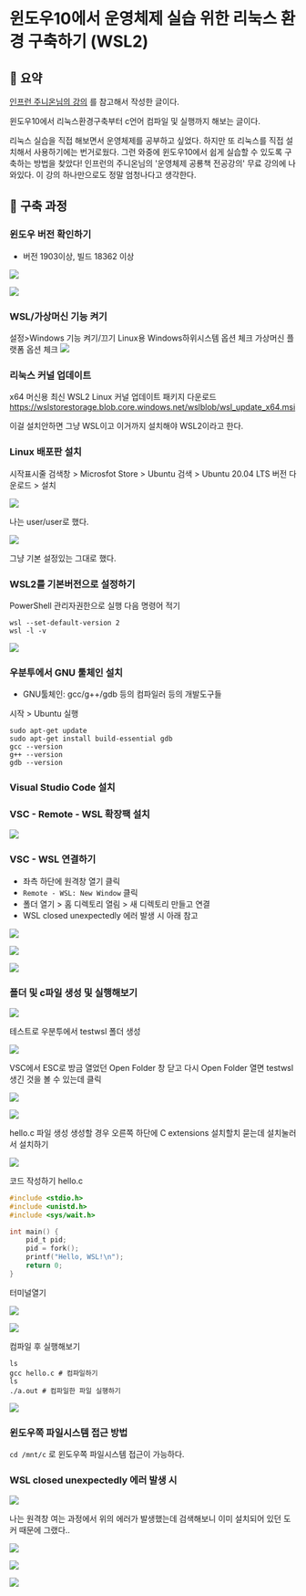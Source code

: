 # 윈도우10에서 운영체제 실습 위한 리눅스 환경 구축하기 (WSL2)

## 📖 요약
[인프런 주니온님의 강의](https://www.inflearn.com/course/%EC%9A%B4%EC%98%81%EC%B2%B4%EC%A0%9C-%EA%B3%B5%EB%A3%A1%EC%B1%85-%EC%A0%84%EA%B3%B5%EA%B0%95%EC%9D%98/) 를 참고해서 작성한 글이다.

윈도우10에서 리눅스환경구축부터 c언어 컴파일 및 실행까지 해보는 글이다.

리눅스 실습을 직접 해보면서 운영체제를 공부하고 싶었다. 하지만 또 리눅스를 직접 설치해서 사용하기에는 번거로웠다. 그런 와중에 윈도우10에서 쉽게 실습할 수 있도록 구축하는 방법을 찾았다! 인프런의 주니온님의 '운영체제 공룡책 전공강의' 무료 강의에 나와있다. 이 강의 하나만으로도 정말 엄청나다고 생각한다.


## 📖 구축 과정

### 윈도우 버전 확인하기
- 버전 1903이상, 빌드 18362 이상

![](md-images/linux-for-windows/2022-07-02-04-24-01.png)

![](md-images/linux-for-windows/2022-07-02-04-24-17.png)

### WSL/가상머신 기능 켜기
설정>Windows 기능 켜기/끄기
Linux용 Windows하위시스템 옵션 체크
가상머신 플랫폼 옵션 체크
![](md-images/linux-for-windows/2022-07-02-04-24-34.png)

### 리눅스 커널 업데이트

x64 머신용 최신 WSL2 Linux 커널 업데이트 패키지 다운로드
https://wslstorestorage.blob.core.windows.net/wslblob/wsl_update_x64.msi

이걸 설치안하면 그냥 WSL이고 이거까지 설치해야 WSL2이라고 한다.

### Linux 배포판 설치
시작표시줄 검색창 > Microsfot Store > Ubuntu 검색 > Ubuntu 20.04 LTS 버전 다운로드 > 설치

![](md-images/linux-for-windows/2022-07-02-04-24-45.png)

나는 user/user로 했다.

![](md-images/linux-for-windows/2022-07-02-04-24-52.png)

그냥 기본 설정있는 그대로 했다.


### WSL2를 기본버전으로 설정하기
PowerShell 관리자권한으로 실행
다음 명령어 적기
```shell
wsl --set-default-version 2
wsl -l -v
```

![](md-images/linux-for-windows/2022-07-02-04-25-02.png)

### 우분투에서 GNU 툴체인 설치

- GNU툴체인: gcc/g++/gdb 등의 컴파일러 등의 개발도구들

시작 > Ubuntu 실행

```shell
sudo apt-get update
sudo apt-get install build-essential gdb
gcc --version
g++ --version
gdb --version
```

### Visual Studio Code 설치

### VSC - Remote - WSL 확장팩 설치
![](md-images/linux-for-windows/2022-07-02-04-25-15.png)

### VSC - WSL 연결하기
- 좌측 하단에 원격창 열기 클릭
- `Remote - WSL: New Window` 클릭
- 폴더 열기 > 홈 디렉토리 열림 > 새 디렉토리 만들고 연결
- WSL closed unexpectedly 에러 발생 시 아래 참고


![](md-images/linux-for-windows/2022-07-02-04-25-35.png)


![](md-images/linux-for-windows/2022-07-02-04-25-40.png)

![](md-images/linux-for-windows/2022-07-02-04-25-47.png)

### 폴더 및 c파일 생성 및 실행해보기

![](md-images/linux-for-windows/2022-07-02-04-25-59.png)

테스트로 우분투에서 testwsl 폴더 생성

![](md-images/linux-for-windows/2022-07-02-04-26-07.png)

VSC에서 ESC로 방금 열었던 Open Folder 창 닫고 다시 Open Folder 열면 testwsl 생긴 것을 볼 수 있는데 클릭

![](md-images/linux-for-windows/2022-07-02-04-26-17.png)

![](md-images/linux-for-windows/2022-07-02-04-26-24.png)

hello.c 파일 생성
생성할 경우 오른쪽 하단에 C extensions 설치할치 묻는데 설치눌러서 설치하기

![](md-images/linux-for-windows/2022-07-02-04-26-32.png)


코드 작성하기
hello.c
```c
#include <stdio.h>
#include <unistd.h>
#include <sys/wait.h>

int main() {
    pid_t pid;
    pid = fork();
    printf("Hello, WSL!\n");
    return 0;
}
```

터미널열기

![](md-images/linux-for-windows/2022-07-02-04-26-39.png)

![](md-images/linux-for-windows/2022-07-02-04-26-43.png)

컴파일 후 실행해보기

```shell
ls
gcc hello.c # 컴파일하기
ls
./a.out # 컴파일한 파일 실행하기
```

![](md-images/linux-for-windows/2022-07-02-04-26-50.png)

### 윈도우쪽 파일시스템 접근 방법
`cd /mnt/c` 로 윈도우쪽 파일시스템 접근이 가능하다.

### WSL closed unexpectedly 에러 발생 시

![](md-images/linux-for-windows/2022-07-02-04-26-56.png)

나는 원격창 여는 과정에서 위의 에러가 발생했는데 검색해보니 이미 설치되어 있던 도커 때문에 그랬다.. 

![](md-images/linux-for-windows/2022-07-02-04-27-03.png)

![](md-images/linux-for-windows/2022-07-02-04-27-09.png)

![](md-images/linux-for-windows/2022-07-02-04-27-13.png)
